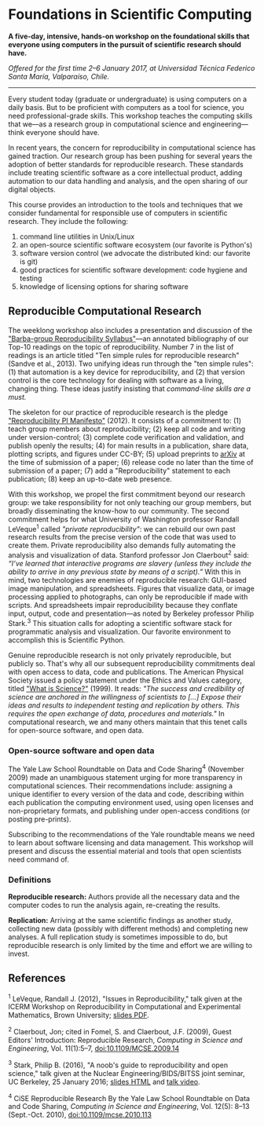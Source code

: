 # Foundations in Scientific Computing

**A five-day, intensive, hands-on workshop on the foundational skills that everyone using computers in the pursuit of scientific research should have.**

*Offered for the first time 2–6 January 2017, at Universidad Técnica Federico Santa María, Valparaíso, Chile.*

---

Every student today (graduate or undergraduate) is using computers on a daily basis.
But to be proficient with computers as a tool for science, you need professional-grade skills.
This workshop teaches the computing skills that we—as a research group in computational science and engineering—think everyone should have.

In recent years, the concern for reproducibility in computational science has gained traction.
Our research group has been pushing for several years the adoption of better standards for reproducible research.
These standards include treating scientific software as a core intellectual product, adding automation to our data handling and analysis, and the open sharing of our digital objects.

This course provides an introduction to the tools and techniques that we consider fundamental for responsible use of computers in scientific research. They include the following:

1. command line utilities in Unix/Linux 
2. an open-source scientific software ecosystem (our favorite is Python's)
3. software version control (we advocate the distributed kind: our favorite is git)
4. good practices for scientific software development: code hygiene and testing
5. knowledge of licensing options for sharing software 

## Reproducible Computational Research

The weeklong workshop also includes a presentation and discussion of the ["Barba-group Reproducibility Syllabus"](https://hackernoon.com/barba-group-reproducibility-syllabus-e3757ee635cf#.wn9brj30m)—an annotated bibliography of our Top-10 readings on the topic of reproducibility.
Number 7 in the list of readings is an article titled "Ten simple rules for reproducible research" (Sandve et al., 2013).
Two unifying ideas run through the "ten simple rules":
(1) that automation is a key device for reproducibility, and
(2) that version control is the core technology for dealing with software as a living, changing thing.
These ideas justify insisting that _command-line skills are a must._

The skeleton for our practice of reproducible research is the pledge ["Reproducibility PI Manifesto"](http://lorenabarba.com/gallery/reproducibility-pi-manifesto/) (2012).
It consists of a commitment to:
(1) teach group members about reproducibility; 
(2) keep all code and writing under version-control; 
(3) complete code verification and validation, and publish openly the results; 
(4) for main results in a publication, share data, plotting scripts, and figures under CC-BY; 
(5) upload preprints to [arXiv](https://arxiv.org) at the time of submission of a paper; 
(6) release code no later than the time of submission of a paper; 
(7) add a "Reproducibility" statement to each publication; 
(8) keep an up-to-date web presence.

With this workshop, we propel the first commitment beyond our research group: 
we take responsibility for not only teaching our group members, but broadly disseminating the know-how to our community. 
The second commitment helps for what University of Washington professor Randall LeVeque<sup>1</sup> called _"private reproducibility"_: 
we can rebuild our own past research results from the precise version of the code that was used to create them.
Private reproducibility also demands fully automating the analysis and visualization of data.
Stanford professor Jon Claerbout<sup>2</sup> said:
_“I’ve learned that interactive programs are slavery (unless they include the ability to arrive in any previous state by means of a script).”_
With this in mind, two technologies are enemies of reproducible research:
GUI-based image manipulation, and spreadsheets.
Figures that visualize data, or image processing applied to photographs, can only be reproducible if made with scripts.
And spreadsheets impair reproducibility because they conflate input, output, code and presentation—as noted by Berkeley professor Philip Stark.<sup>3</sup>
This situation calls for adopting a scientific software stack for programmatic analysis and visualization.
Our favorite environment to accomplish this is Scientific Python.

Genuine reproducible research is not only privately reproducible, but publicly so.
That's why all our subsequent reproducibility commitments deal with open access to data, code and publications.
The American Physical Society issued a policy statement under the Ethics and Values category, titled ["What is Science?"](https://www.aps.org/policy/statements/99_6.cfm) (1999). 
It reads:
_"The success and credibility of science are anchored in the willingness of scientists to […] Expose their ideas and results to independent testing and replication by others. This requires the open exchange of data, procedures and materials."_
In computational research, we and many others maintain that this tenet calls for open-source software, and open data.

### Open-source software and open data

The Yale Law School Roundtable on Data and Code Sharing<sup>4</sup> (November 2009) made an unambiguous statement urging for more transparency in computational sciences. 
Their recommendations include: assigning a unique identifier to every version of the data and code, describing within each publication the computing environment used, using open licenses and non-proprietary formats, and publishing under open-access conditions (or posting pre-prints).

Subscribing to the recommendations of the Yale roundtable means we need to learn about software licensing and data management.
This workshop will present and discuss the essential material and tools that open scientists need command of.



### Definitions

**Reproducible research:**  Authors provide all the necessary data and the computer codes to run the analysis again, re-creating the results.

**Replication:** Arriving at the same scientific findings as another study, collecting new data (possibly with different methods) and completing new analyses. A full replication study is sometimes impossible to do, but reproducible research is only limited by the time and effort we are willing to invest.

## References

<sup>1</sup> LeVeque, Randall J. (2012), "Issues in Reproducibility," talk given at the ICERM Workshop on Reproducibility in Computational and Experimental Mathematics, Brown University; [slides PDF](https://icerm.brown.edu/materials/Slides/tw-12-5/Issues_in_Reproducibility_]_Randy_LeVeque,_University_of_Washington.pdf).

<sup>2</sup> Claerbout, Jon; cited in Fomel, S. and Claerbout, J.F. (2009), Guest Editors' Introduction: Reproducible Research, _Computing in Science and Engineering_, Vol. 11(1):5–7, [doi:10.1109/MCSE.2009.14](http://dx.doi.org/10.1109/MCSE.2009.14)

<sup>3</sup> Stark, Philip B. (2016), "A noob's guide to reproducibility and open science," talk given at the Nuclear Engineering/BIDS/BITSS joint seminar, UC Berkeley, 25 January 2016; [slides HTML](http://www.stat.berkeley.edu/~stark/Seminars/reproNE16.htm#1) and [talk video](https://youtu.be/xE2p9j0ntJA).

<sup>4</sup> CiSE Reproducible Research By the Yale Law School Roundtable on Data and Code Sharing, _Computing in Science and Engineering_, Vol. 12(5): 8–13 (Sept.-Oct. 2010), [doi:10.1109/mcse.2010.113](http://dx.doi.org/10.1109/mcse.2010.113)
